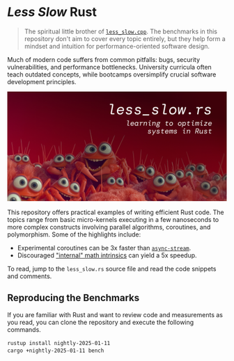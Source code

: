 # _Less Slow_ Rust

> The spiritual little brother of [`less_slow.cpp`](https://github.com/ashvardanian/less_slow.cpp).
> The benchmarks in this repository don't aim to cover every topic entirely, but they help form a mindset and intuition for performance-oriented software design.

Much of modern code suffers from common pitfalls: bugs, security vulnerabilities, and performance bottlenecks. University curricula often teach outdated concepts, while bootcamps oversimplify crucial software development principles.

![Less Slow Rust](https://github.com/ashvardanian/ashvardanian/blob/master/repositories/less_slow.rs.jpg?raw=true)

This repository offers practical examples of writing efficient Rust code.
The topics range from basic micro-kernels executing in a few nanoseconds to more complex constructs involving parallel algorithms, coroutines, and polymorphism.
Some of the highlights include:

- Experimental coroutines can be 3x faster than [`async-stream`](https://crates.io/crates/async-stream).
- Discouraged ["internal" math intrinsics](https://doc.rust-lang.org/std/intrinsics/) can yield a 5x speedup.

To read, jump to the `less_slow.rs` source file and read the code snippets and comments.

## Reproducing the Benchmarks

If you are familiar with Rust and want to review code and measurements as you read, you can clone the repository and execute the following commands.

```sh
rustup install nightly-2025-01-11
cargo +nightly-2025-01-11 bench
```
